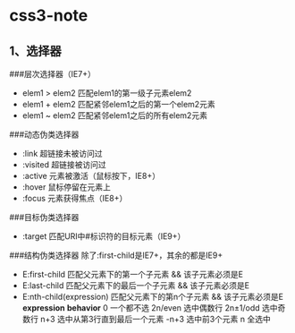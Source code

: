 # css3-note

## 1、选择器

###层次选择器（IE7+）

* elem1 > elem2 匹配elem1的第一级子元素elem2
* elem1 + elem2 匹配紧邻elem1之后的第一个elem2元素
* elem1 ~ elem2 匹配紧邻elem1之后的所有elem2元素

###动态伪类选择器

* :link    超链接未被访问过
* :visited 超链接被访问过
* :active  元素被激活（鼠标按下，IE8+）
* :hover   鼠标停留在元素上
* :focus   元素获得焦点（IE8+）

###目标伪类选择器

* :target 匹配URI中#标识符的目标元素（IE9+）

###结构伪类选择器
除了:first-child是IE7+，其余的都是IE9+

* E:first-child  		  匹配父元素下的第一个子元素   && 该子元素必须是E
* E:last-child   		  匹配父元素下的最后一个子元素 && 该子元素必须是E
* E:nth-child(expression) 匹配父元素下的第n个子元素    && 该子元素必须是E 			
				 **expression** **behavior**
				 0			一个都不选
				 2n/even    选中偶数行
				 2n±1/odd   选中奇数行
				 n+3        选中从第3行直到最后一个元素
				 -n+3       选中前3个元素
				 n			全选中
